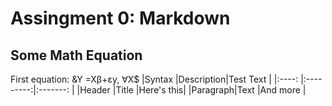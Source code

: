 # Assingment 0: Markdown
## Some Math Equation
First equation: &Y =Xβ+εy, ∀X$
|Syntax   |Description|Test Text  |
|:----:   |:---------:|:-------:  |
|Header   |Title      |Here's this|
|Paragraph|Text       |And more   |